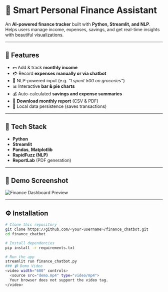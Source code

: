 # 💬 Smart Personal Finance Assistant

An **AI-powered finance tracker** built with **Python, Streamlit, and NLP**.  
Helps users manage income, expenses, savings, and get real-time insights with beautiful visualizations.

---

## 🚀 Features

- 💵 Add & track **monthly income**  
- 💳 Record **expenses manually or via chatbot**  
- 🧠 NLP-powered input (e.g. _“I spent 500 on groceries”_)  
- 📊 Interactive **bar & pie charts**  
- 💰 Auto-calculated **savings and expense summaries**  
- 📄 **Download monthly report** (CSV & PDF)
- 💾 Local data persistence (saves transactions)

---

## 🧰 Tech Stack

- **Python**
- **Streamlit**
- **Pandas**, **Matplotlib**
- **RapidFuzz (NLP)**  
- **ReportLab** (PDF generation)

---

## 📸 Demo Screenshot
![Finance Dashboard Preview](screenshot.png)

---

## ⚙️ Installation

```bash
# Clone this repository
git clone https://github.com/<your-username>/finance_chatbot.git
cd finance_chatbot

# Install dependencies
pip install -r requirements.txt

# Run the app
streamlit run finance_chatbot.py
### 📹 Demo Video
<video width="600" controls>
  <source src="demo.mp4" type="video/mp4">
  Your browser does not support the video tag.
</video>

